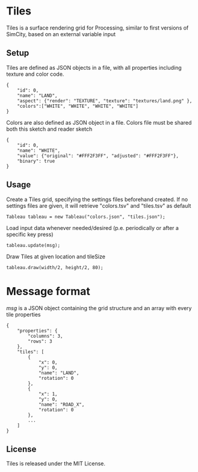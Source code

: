 # Tiles

Tiles is a surface rendering grid for Processing, similar to first versions of SimCity, based on an external variable input

## Setup

Tiles are defined as JSON objects in a file, with all properties including texture and color code.

	{
		"id": 0,
		"name": "LAND",
		"aspect": {"render": "TEXTURE", "texture": "textures/land.png" },
		"colors":["WHITE", "WHITE", "WHITE", "WHITE"]
	}


Colors are also defined as JSON object in a file. Colors file must be shared both this sketch and reader sketch

	{
		"id": 0,
		"name": "WHITE",
		"value": {"original": "#FFF2F3FF", "adjusted": "#FFF2F3FF"},
		"binary": true
	} 

## Usage
	
Create a Tiles grid, specifying the settings files beforehand created. If no settings files are given, it will retrieve "colors.tsv" and "tiles.tsv" as default

	Tableau tableau = new Tableau("colors.json", "tiles.json");
	
	
Load input data whenever needed/desired (p.e. periodically or after a specific key press)

	tableau.update(msg);
		

Draw Tiles at given location and tileSize

	tableau.draw(width/2, height/2, 80);


# Message format

*msg* is a JSON object containing the grid structure and an array with every tile properties

	{
		"properties": {
			"columns": 3,
			"rows": 3
		},
		"tiles": [
			{
				"x": 0,
				"y": 0,
				"name": "LAND",
				"rotation": 0
			},
			{
				"x": 1,
				"y": 0,
				"name": "ROAD_X",
				"rotation": 0
			},
			...
		]
	}


## License

Tiles is released under the MIT License.